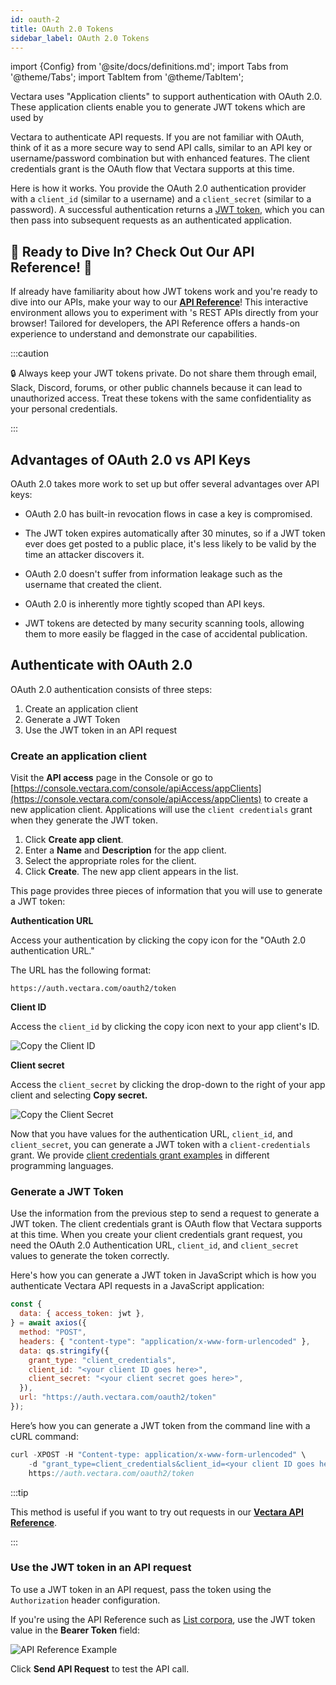```yaml
---
id: oauth-2
title: OAuth 2.0 Tokens
sidebar_label: OAuth 2.0 Tokens
---
```


import {Config} from '@site/docs/definitions.md';
import Tabs from '@theme/Tabs';
import TabItem from '@theme/TabItem';

Vectara uses "Application clients" to support authentication with OAuth 2.0.
These application clients enable you to generate JWT tokens which are used by

Vectara to authenticate API requests. If you are not familiar with OAuth,
think of it as a more secure way to send API calls, similar to
an API key or username/password combination but with enhanced features. The
client credentials grant is the OAuth flow that Vectara supports at this time.

Here is how it works. You provide the OAuth 2.0 authentication provider with a
`client_id` (similar to a username) and a `client_secret` (similar to a
password). A successful authentication returns a [JWT token](https://jwt.io/), which
you can then pass into subsequent requests as an authenticated application.

## :star2: Ready to Dive In? Check Out Our API Reference! :star2:

If already have familiarity about how JWT tokens work and you're ready to dive
into our APIs, make your way to our [**API Reference**](/docs/rest-api/vectara-rest-api-v-2)!
This interactive environment allows you to experiment with <Config v="names.product"/>'s REST
APIs directly from your browser! Tailored for developers, the API Reference
offers a hands-on experience to understand and demonstrate our capabilities.

:::caution

:lock: Always keep your JWT tokens private. Do not share them through email,
Slack, Discord, forums, or other public channels because it can lead to
unauthorized access. Treat these tokens with the same confidentiality as your
personal credentials.

:::

## Advantages of OAuth 2.0 vs API Keys

OAuth 2.0 takes more work to set up but offer several advantages over API keys:

- OAuth 2.0 has built-in revocation flows in case a key is compromised.

- The JWT token expires automatically after 30 minutes, so if a JWT token ever
  does get posted to a public place, it's less likely to be valid by the
  time an attacker discovers it.

- OAuth 2.0 doesn't suffer from information leakage such as the username
  that created the client.
- OAuth 2.0 is inherently more tightly scoped than API keys.
- JWT tokens are detected by many security scanning tools, allowing them to
  more easily be flagged in the case of accidental publication.

## Authenticate with OAuth 2.0

OAuth 2.0 authentication consists of three steps:

1. Create an application client
2. Generate a JWT Token
3. Use the JWT token in an API request

### Create an application client

Visit the **API access** page in the Console or go
to [https://console.vectara.com/console/apiAccess/appClients](https://console.vectara.com/console/apiAccess/appClients) to
create a new application client. Applications will use the
`client credentials` grant when they generate the JWT token.

1. Click **Create app client**.
2. Enter a **Name** and **Description** for the app client.
3. Select the appropriate roles for the client.
4. Click **Create**.
   The new app client appears in the list.

This page provides three pieces of information that you will use to generate a
JWT token:

**Authentication URL**

Access your authentication by clicking the copy icon for the "OAuth 2.0 authentication URL."

The URL has the following format:

`https://auth.vectara.com/oauth2/token`

**Client ID**

Access the `client_id` by clicking the copy icon next to your app client's ID.

![Copy the Client ID](/img/copy_client_id.png)

**Client secret**

Access the `client_secret` by clicking the drop-down to the right of your app client and selecting **Copy secret.**

![Copy the Client Secret](/img/copy_client_secret.png)

Now that you have values for the authentication URL, `client_id`, and `client_secret`,
you can generate a JWT token with a `client-credentials` grant. We provide [client
credentials grant examples](/docs/getting-started-samples/JWTFetcher.cs) in different
programming languages.

### Generate a JWT Token

Use the information from the previous step to send a request to generate a JWT
token. The client credentials grant is OAuth flow that Vectara supports at
this time. When you create your client credentials grant request, you need
the OAuth 2.0 Authentication URL, `client_id`, and `client_secret` values to
generate the token correctly.

Here's how you can generate a JWT token in JavaScript which is how you
authenticate Vectara API requests in a JavaScript application:

```js title="JavaScript Example"
const {
  data: { access_token: jwt },
} = await axios({
  method: "POST",
  headers: { "content-type": "application/x-www-form-urlencoded" },
  data: qs.stringify({
    grant_type: "client_credentials",
    client_id: "<your client ID goes here>",
    client_secret: "<your client secret goes here>",
  }),
  url: "https://auth.vectara.com/oauth2/token"
});
```

Here’s how you can generate a JWT token from the command line with a
cURL command:

```js title="cURL Example"
curl -XPOST -H "Content-type: application/x-www-form-urlencoded" \
    -d "grant_type=client_credentials&client_id=<your client ID goes here>&client_secret=<your client secret goes here>" \
    https://auth.vectara.com/oauth2/token
```

:::tip

This method is useful if you want to try out requests in
our [**Vectara API Reference**](/docs/rest-api/vectara-rest-api-v-2).

:::

### Use the JWT token in an API request

To use a JWT token in an API request, pass the token using the `Authorization`
header configuration.

If you're using the API Reference such as [List corpora](/docs/rest-api/list-corpora),
use the JWT token value in the **Bearer Token** field:

![API Reference Example](/img/api_playground_listcorpora.png)

Click **Send API Request** to test the API call.
